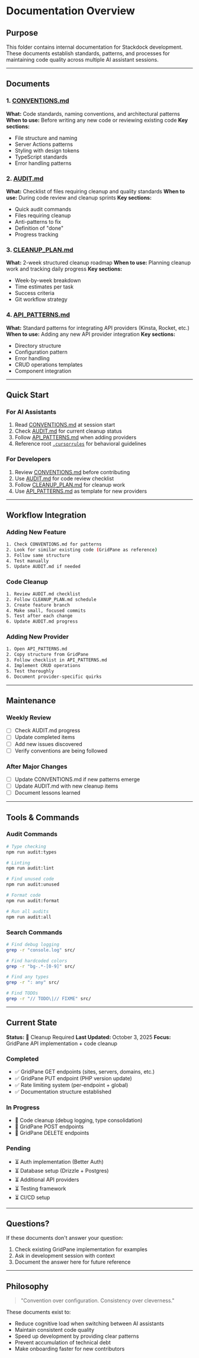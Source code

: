# Documentation Overview

## Purpose
This folder contains internal documentation for Stackdock development. These documents establish standards, patterns, and processes for maintaining code quality across multiple AI assistant sessions.

---

## Documents

### 1. [CONVENTIONS.md](./CONVENTIONS.md)
**What:** Code standards, naming conventions, and architectural patterns
**When to use:** Before writing any new code or reviewing existing code
**Key sections:**
- File structure and naming
- Server Actions patterns
- Styling with design tokens
- TypeScript standards
- Error handling patterns

### 2. [AUDIT.md](./AUDIT.md)
**What:** Checklist of files requiring cleanup and quality standards
**When to use:** During code review and cleanup sprints
**Key sections:**
- Quick audit commands
- Files requiring cleanup
- Anti-patterns to fix
- Definition of "done"
- Progress tracking

### 3. [CLEANUP_PLAN.md](./CLEANUP_PLAN.md)
**What:** 2-week structured cleanup roadmap
**When to use:** Planning cleanup work and tracking daily progress
**Key sections:**
- Week-by-week breakdown
- Time estimates per task
- Success criteria
- Git workflow strategy

### 4. [API_PATTERNS.md](./API_PATTERNS.md)
**What:** Standard patterns for integrating API providers (Kinsta, Rocket, etc.)
**When to use:** Adding any new API provider integration
**Key sections:**
- Directory structure
- Configuration pattern
- Error handling
- CRUD operations templates
- Component integration

---

## Quick Start

### For AI Assistants
1. Read [CONVENTIONS.md](./CONVENTIONS.md) at session start
2. Check [AUDIT.md](./AUDIT.md) for current cleanup status
3. Follow [API_PATTERNS.md](./API_PATTERNS.md) when adding providers
4. Reference root [`.cursorrules`](../../.cursorrules) for behavioral guidelines

### For Developers
1. Review [CONVENTIONS.md](./CONVENTIONS.md) before contributing
2. Use [AUDIT.md](./AUDIT.md) for code review checklist
3. Follow [CLEANUP_PLAN.md](./CLEANUP_PLAN.md) for cleanup work
4. Use [API_PATTERNS.md](./API_PATTERNS.md) as template for new providers

---

## Workflow Integration

### Adding New Feature
```bash
1. Check CONVENTIONS.md for patterns
2. Look for similar existing code (GridPane as reference)
3. Follow same structure
4. Test manually
5. Update AUDIT.md if needed
```

### Code Cleanup
```bash
1. Review AUDIT.md checklist
2. Follow CLEANUP_PLAN.md schedule
3. Create feature branch
4. Make small, focused commits
5. Test after each change
6. Update AUDIT.md progress
```

### Adding New Provider
```bash
1. Open API_PATTERNS.md
2. Copy structure from GridPane
3. Follow checklist in API_PATTERNS.md
4. Implement CRUD operations
5. Test thoroughly
6. Document provider-specific quirks
```

---

## Maintenance

### Weekly Review
- [ ] Check AUDIT.md progress
- [ ] Update completed items
- [ ] Add new issues discovered
- [ ] Verify conventions are being followed

### After Major Changes
- [ ] Update CONVENTIONS.md if new patterns emerge
- [ ] Update AUDIT.md with new cleanup items
- [ ] Document lessons learned

---

## Tools & Commands

### Audit Commands
```bash
# Type checking
npm run audit:types

# Linting
npm run audit:lint

# Find unused code
npm run audit:unused

# Format code
npm run audit:format

# Run all audits
npm run audit:all
```

### Search Commands
```bash
# Find debug logging
grep -r "console.log" src/

# Find hardcoded colors
grep -r "bg-.*-[0-9]" src/

# Find any types
grep -r ": any" src/

# Find TODOs
grep -r "// TODO\|// FIXME" src/
```

---

## Current State

**Status:** 🔴 Cleanup Required
**Last Updated:** October 3, 2025
**Focus:** GridPane API implementation + code cleanup

### Completed
- ✅ GridPane GET endpoints (sites, servers, domains, etc.)
- ✅ GridPane PUT endpoint (PHP version update)
- ✅ Rate limiting system (per-endpoint + global)
- ✅ Documentation structure established

### In Progress
- 🔄 Code cleanup (debug logging, type consolidation)
- 🔄 GridPane POST endpoints
- 🔄 GridPane DELETE endpoints

### Pending
- ⏳ Auth implementation (Better Auth)
- ⏳ Database setup (Drizzle + Postgres)
- ⏳ Additional API providers
- ⏳ Testing framework
- ⏳ CI/CD setup

---

## Questions?

If these documents don't answer your question:
1. Check existing GridPane implementation for examples
2. Ask in development session with context
3. Document the answer here for future reference

---

## Philosophy

> "Convention over configuration. Consistency over cleverness."

These documents exist to:
- Reduce cognitive load when switching between AI assistants
- Maintain consistent code quality
- Speed up development by providing clear patterns
- Prevent accumulation of technical debt
- Make onboarding faster for new contributors

